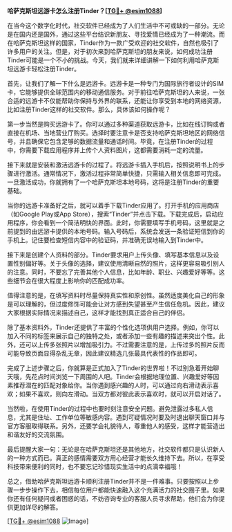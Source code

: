 **哈萨克斯坦远游卡怎么注册Tinder？[[TG💪+ @esim1088](https://t.me/s/esim1088)]**

在当今这个数字化时代，社交软件已经成为了人们生活中不可或缺的一部分。无论是在国内还是国外，通过这些平台结识新朋友、寻找爱情已经成为了一种潮流。而在哈萨克斯坦这样的国家，Tinder作为一款广受欢迎的社交软件，自然也吸引了许多用户的关注。但是，对于初次来到哈萨克斯坦的朋友来说，如何成功注册Tinder可能是一个不小的挑战。今天，我们就来详细讲解一下如何利用哈萨克斯坦远游卡轻松注册Tinder。

首先，让我们了解一下什么是远游卡。远游卡是一种专门为国际旅行者设计的SIM卡，它能够提供全球范围内的移动通信服务。对于前往哈萨克斯坦的人来说，一张合适的远游卡不仅能帮助你保持与外界的联系，还能让你享受到本地的网络资源，比如注册Tinder这样的社交软件。那么，具体该如何操作呢？

第一步当然是购买远游卡了。你可以通过多种渠道获取远游卡，比如在线订购或者直接在机场、当地营业厅购买。选择时要注意卡是否支持哈萨克斯坦地区的网络信号，并且确保它包含足够的数据流量和通话时间。毕竟，在注册Tinder的过程中，你需要下载应用程序并上传个人资料图片，这都需要消耗一定的流量。

接下来就是安装和激活远游卡的过程了。将远游卡插入手机后，按照说明书上的步骤进行激活。通常情况下，激活过程非常简单快捷，只需输入相关信息即可完成。一旦激活成功，你就拥有了一个哈萨克斯坦本地号码，这将是注册Tinder的重要基础。

当你的远游卡准备好之后，就可以着手下载Tinder应用了。打开手机的应用商店（如Google Play或App Store），搜索“Tinder”并点击下载。下载完成后，启动应用程序，你会看到一个简洁明快的界面。此时，你需要填写手机号码，这里就是之前提到的由远游卡提供的本地号码。输入号码后，系统会发送一条验证短信到你的手机上。记住要检查短信内容中的验证码，并准确无误地输入到Tinder中。

接下来是创建个人资料的部分。Tinder要求用户上传头像、填写基本信息以及设置性别偏好等。关于头像的选择，建议使用清晰自然的照片，这样更容易吸引别人的注意。同时，不要忘了完善其他个人信息，比如年龄、职业、兴趣爱好等等。这些细节会在很大程度上影响你的匹配成功率。

值得注意的是，在填写资料时尽量保持真实性和原创性。虽然适度美化自己的形象是可以理解的，但过度修饰可能会让对方感到失望甚至产生信任危机。因此，建议大家根据实际情况来描述自己，这样才能找到真正适合自己的伴侣。

除了基本资料外，Tinder还提供了丰富的个性化选项供用户选择。例如，你可以加入不同的标签来展示自己的独特之处，或者添加一些有趣的描述来突出个性。此外，还可以上传多张照片以增加吸引力。不过需要注意的是，上传过多的照片反而可能导致页面显得杂乱无章，因此建议精选几张最具代表性的作品即可。

完成了上述步骤之后，你就算是正式加入了Tinder的世界啦！不过别急着开始聊天哦，先花点时间浏览一下周围的人吧。Tinder会根据地理位置、兴趣爱好等因素推荐潜在的匹配对象给你。当你遇到感兴趣的人时，可以通过向右滑动表示喜欢；如果不喜欢，则向左滑动。当双方都对彼此表示喜欢时，就可以开启对话了。

当然啦，在使用Tinder的过程中也要时刻注意安全问题。避免泄露过多私人信息，尤其是住址、工作单位等敏感内容。遇到可疑情况时要及时退出聊天窗口并与官方客服取得联系。另外，还要学会礼貌待人，尊重他人的感受，这样才能营造出和谐友好的交流氛围。

最后提醒大家一句：无论是在哈萨克斯坦还是其他地方，社交软件都只是认识新人的一种方式而已。真正的感情需要双方用心经营才能长久维持下去。所以，在享受科技带来便利的同时，也不要忘记珍惜现实生活中的点滴幸福哦！

总之，借助哈萨克斯坦远游卡顺利注册Tinder并不是一件难事。只要按照以上步骤一步步操作下去，相信每位用户都能快速融入这个充满活力的社交圈子里。如果你还有任何疑问或者困惑的话，不妨咨询专业的客服人员寻求帮助，他们会为你提供更加详尽的解答。

[[TG💪+ @esim1088](https://t.me/s/esim1088) ![Image](https://i.postimg.cc/4NQfJmqS/Snipaste-2025-05-13-00-14-12.png)]